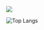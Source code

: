 <img src="https://github-readme-stats.vercel.app/api?username=beluomini&show_icons=true&theme=radical&title_color=8E2DE2&text_color=fff&icon_color=8E2DE2">

![Top Langs](https://github-readme-stats.vercel.app/api/top-langs/?username=beluomini&theme=radical&title_color=8E2DE2&text_color=fff)
